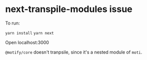 # next-transpile-modules issue

To run:

`yarn install`
`yarn next`

Open localhost:3000

`@motify/core` doesn't tranpsile, since it's a nested module of `moti`.

